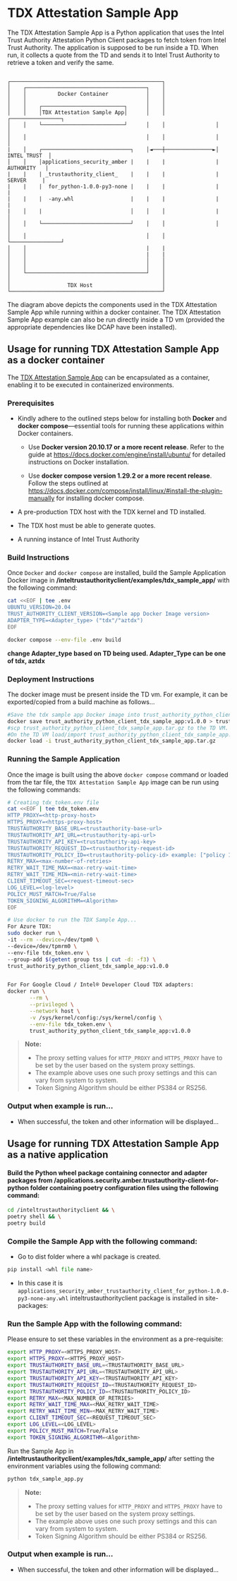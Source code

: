 # TDX Attestation Sample App
The TDX Attestation Sample App is a Python application that uses the Intel Trust Authority Attestation Python Client packages
to fetch token from Intel Trust Authority. The application is supposed to be run inside a TD. When run,
it collects a quote from the TD and sends it to Intel Trust Authority to retrieve a token and verify the same.

```

┌────────────────────────────────────────────────┐
│    ┌──────────────────────────────────────┐    │
│    │          Docker Container            │    │
│    │                                      │    │
│    │    ┌──────────────────────────┐      │    │
│    │    │TDX Attestation Sample App│      │    │                ┌────────────────┐
│    │    └──────────────────────────┘      │    │                │                │
│    │                                      │    │                │                │
|    │    ┌────────────────────────────┐    │◄───┼───────────────►│   INTEL TRUST  │
│    │    │applications_security_amber |    |    |                |    AUTHORITY   |
|    |    | _trustauthority_client_    |    |    |                |     SERVER     |
|    |    |  for_python-1.0.0-py3-none |    |    |                |                |
|    |    |  -any.whl                  |    |    |                |                |
|    │    |                            │    │    │                |                │
│    │    └────────────────────────────┘    │    │                │                │
│    │                                      │    │                └────────────────┘
│    │                                      |    |
│    │                                      |    |
│    │                                      │    │
│    │                                      │    │
│    └──────────────────────────────────────┘    │
│                                                │
│                  TDX Host                      │
└────────────────────────────────────────────────┘
```
The diagram above depicts the components used in the TDX Attestation Sample App while running within
a docker container. The TDX Attestation Sample App example can also be run directly inside a TD vm (provided
the appropriate dependencies like DCAP have been installed).


## Usage for running TDX Attestation Sample App as a docker container

The [TDX Attestation Sample App](../tdx_sample_app/tdx_sample_app.py) can be encapsulated as a container, enabling it to be executed in containerized environments.

### Prerequisites

- Kindly adhere to the outlined steps below for installing both <b>Docker</b> and <b>docker compose</b>—essential tools for running these applications within Docker containers.

  - Use <b>Docker version 20.10.17 or a more recent release</b>. Refer to the guide at https://docs.docker.com/engine/install/ubuntu/ for detailed instructions on Docker installation.

  - Use <b>docker compose version 1.29.2 or a more recent release</b>. Follow the steps outlined at https://docs.docker.com/compose/install/linux/#install-the-plugin-manually for installing docker compose.

- A pre-production TDX host with the TDX kernel and TD installed.
- The TDX host must be able to generate quotes.
- A running instance of Intel Trust Authority 


### Build Instructions

Once `Docker` and `docker compose` are installed, build the Sample Application Docker image in **/inteltrustauthorityclient/examples/tdx_sample_app/** with the following command:

```sh
cat <<EOF | tee .env
UBUNTU_VERSION=20.04
TRUST_AUTHORITY_CLIENT_VERSION=<Sample app Docker Image version>
ADAPTER_TYPE=<Adapter_type> ("tdx"/"aztdx")
EOF

docker compose --env-file .env build
```
**change Adapter_type based on TD being used. Adapter_Type can be one of tdx, aztdx**


### Deployment Instructions

The docker image must be present inside the TD vm.  For example, it can be exported/copied 
from a build machine as follows...
```sh
#Save the tdx sample app Docker image into trust_authority_python_client_tdx_sample_app.tar.gz
docker save trust_authority_python_client_tdx_sample_app:v1.0.0 > trust_authority_python_client_tdx_sample_app.tar.gz
#scp trust_authority_python_client_tdx_sample_app.tar.gz to the TD VM.
#On the TD VM load/import trust_authority_python_client_tdx_sample_app.tar.gz docker image using below command
docker load -i trust_authority_python_client_tdx_sample_app.tar.gz
``` 

### Running the Sample Application

Once the image is built using the above `docker compose` command or loaded from the tar file,
the `TDX Attestation Sample App` image can be run using the following commands:

```sh
# Creating tdx_token.env file
cat <<EOF | tee tdx_token.env
HTTP_PROXY=<http-proxy-host>
HTTPS_PROXY=<https-proxy-host>
TRUSTAUTHORITY_BASE_URL=<trustauthority-base-url>
TRUSTAUTHORITY_API_URL=<trustauthority-api-url>
TRUSTAUTHORITY_API_KEY=<trustauthority-api-key>
TRUSTAUTHORITY_REQUEST_ID=<trustauthority-request-id>
TRUSTAUTHORITY_POLICY_ID=<trustauthority-policy-id> example: ["policy 1","policy 2"]
RETRY_MAX=<max-number-of-retries>
RETRY_WAIT_TIME_MAX=<max-retry-wait-time>
RETRY_WAIT_TIME_MIN=<min-retry-wait-time>
CLIENT_TIMEOUT_SEC=<request-timeout-sec>
LOG_LEVEL=<log-level>
POLICY_MUST_MATCH=True/False
TOKEN_SIGNING_ALGORITHM=<Algorithm>
EOF

# Use docker to run the TDX Sample App...
For Azure TDX:
sudo docker run \
-it --rm --device=/dev/tpm0 \
--device=/dev/tpmrm0 \
--env-file tdx_token.env \
--group-add $(getent group tss | cut -d: -f3) \
trust_authority_python_client_tdx_sample_app:v1.0.0


For For Google Cloud / Intel® Developer Cloud TDX adapters:
docker run \
       --rm \
       --privileged \
       --network host \
       -v /sys/kernel/config:/sys/kernel/config \
       --env-file tdx_token.env \
       trust_authority_python_client_tdx_sample_app:v1.0.0     
```

> **Note:**
>
> - The proxy setting values for `HTTP_PROXY` and `HTTPS_PROXY` have to be set by the user based on the system proxy settings.
> - The example above uses one such proxy settings and this can vary from system to system.
> - Token Signing Algorithm should be either PS384 or RS256.

### Output when example is run...
- When successful, the token and other information will be displayed...


## Usage for running TDX Attestation Sample App as a native application

#### Build the Python wheel package containing connector and adapter packages from **/applications.security.amber.trustauthority-client-for-python** folder containing poetry configuration files using the following command:

```sh
cd /inteltrustauthorityclient && \
poetry shell && \
poetry build
```

### Compile the Sample App with the following command:

- Go to  dist folder where a whl package is created.
```Python
pip install <whl file name>
```
- In this case it is `applications_security_amber_trustauthority_client_for_python-1.0.0-py3-none-any.whl` inteltrustauthorityclient package is installed in site-packages:


### Run the Sample App with the following command:

Please ensure to set these variables in the environment as a pre-requisite:

```sh
export HTTP_PROXY=<HTTPS_PROXY_HOST>
export HTTPS_PROXY=<HTTPS_PROXY_HOST>
export TRUSTAUTHORITY_BASE_URL=<TRUSTAUTHORITY_BASE_URL>
export TRUSTAUTHORITY_API_URL=<TRUSTAUTHORITY_API_URL>
export TRUSTAUTHORITY_API_KEY=<TRUSTAUTHORITY_API_KEY>
export TRUSTAUTHORITY_REQUEST_ID=<TRUSTAUTHORITY_REQUEST_ID>
export TRUSTAUTHORITY_POLICY_ID=<TRUSTAUTHORITY_POLICY_ID>
export RETRY_MAX=<MAX_NUMBER_OF_RETRIES>
export RETRY_WAIT_TIME_MAX=<MAX_RETRY_WAIT_TIME>
export RETRY_WAIT_TIME_MIN=<MAX_RETRY_WAIT_TIME>
export CLIENT_TIMEOUT_SEC=<REQUEST_TIMEOUT_SEC>
export LOG_LEVEL=<LOG_LEVEL>
export POLICY_MUST_MATCH=True/False
export TOKEN_SIGNING_ALGORITHM=<Algorithm>
```


Run the Sample App in **/inteltrustauthorityclient/examples/tdx_sample_app/** after setting the environment variables using the following command:

```sh
python tdx_sample_app.py
```

> **Note:**
>
> - The proxy setting values for `HTTP_PROXY` and `HTTPS_PROXY` have to be set by the user based on the system proxy settings.
> - The example above uses one such proxy settings and this can vary from system to system.
> - Token Signing Algorithm should be either PS384 or RS256.

### Output when example is run...
- When successful, the token and other information will be displayed...
